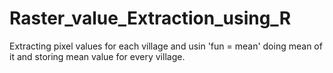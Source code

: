 # Raster_value_Extraction_using_R
Extracting pixel values for each village and usin 'fun = mean' doing mean of it and storing mean value for every village.
